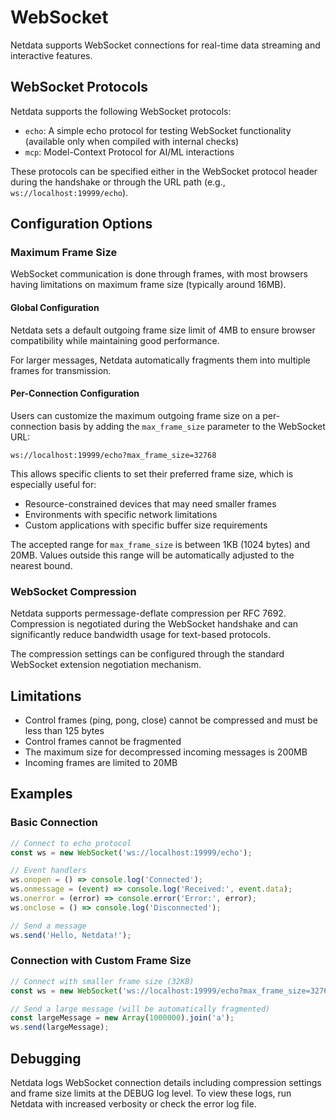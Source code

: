 # WebSocket

Netdata supports WebSocket connections for real-time data streaming and interactive features.

## WebSocket Protocols

Netdata supports the following WebSocket protocols:

- `echo`: A simple echo protocol for testing WebSocket functionality (available only when compiled with internal checks)
- `mcp`: Model-Context Protocol for AI/ML interactions

These protocols can be specified either in the WebSocket protocol header during the handshake or through the URL path (e.g., `ws://localhost:19999/echo`).

## Configuration Options

### Maximum Frame Size

WebSocket communication is done through frames, with most browsers having limitations on maximum frame size (typically around 16MB).

#### Global Configuration

Netdata sets a default outgoing frame size limit of 4MB to ensure browser compatibility while maintaining good performance.

For larger messages, Netdata automatically fragments them into multiple frames for transmission.

#### Per-Connection Configuration

Users can customize the maximum outgoing frame size on a per-connection basis by adding the `max_frame_size` parameter to the WebSocket URL:

```
ws://localhost:19999/echo?max_frame_size=32768
```

This allows specific clients to set their preferred frame size, which is especially useful for:

- Resource-constrained devices that may need smaller frames
- Environments with specific network limitations
- Custom applications with specific buffer size requirements

The accepted range for `max_frame_size` is between 1KB (1024 bytes) and 20MB. Values outside this range will be automatically adjusted to the nearest bound.

### WebSocket Compression

Netdata supports permessage-deflate compression per RFC 7692. Compression is negotiated during the WebSocket handshake and can significantly reduce bandwidth usage for text-based protocols.

The compression settings can be configured through the standard WebSocket extension negotiation mechanism.

## Limitations

- Control frames (ping, pong, close) cannot be compressed and must be less than 125 bytes
- Control frames cannot be fragmented
- The maximum size for decompressed incoming messages is 200MB
- Incoming frames are limited to 20MB

## Examples

### Basic Connection
```javascript
// Connect to echo protocol
const ws = new WebSocket('ws://localhost:19999/echo');

// Event handlers
ws.onopen = () => console.log('Connected');
ws.onmessage = (event) => console.log('Received:', event.data);
ws.onerror = (error) => console.error('Error:', error);
ws.onclose = () => console.log('Disconnected');

// Send a message
ws.send('Hello, Netdata!');
```

### Connection with Custom Frame Size
```javascript
// Connect with smaller frame size (32KB)
const ws = new WebSocket('ws://localhost:19999/echo?max_frame_size=32768');

// Send a large message (will be automatically fragmented)
const largeMessage = new Array(1000000).join('a');
ws.send(largeMessage);
```

## Debugging

Netdata logs WebSocket connection details including compression settings and frame size limits at the DEBUG log level. To view these logs, run Netdata with increased verbosity or check the error log file.

